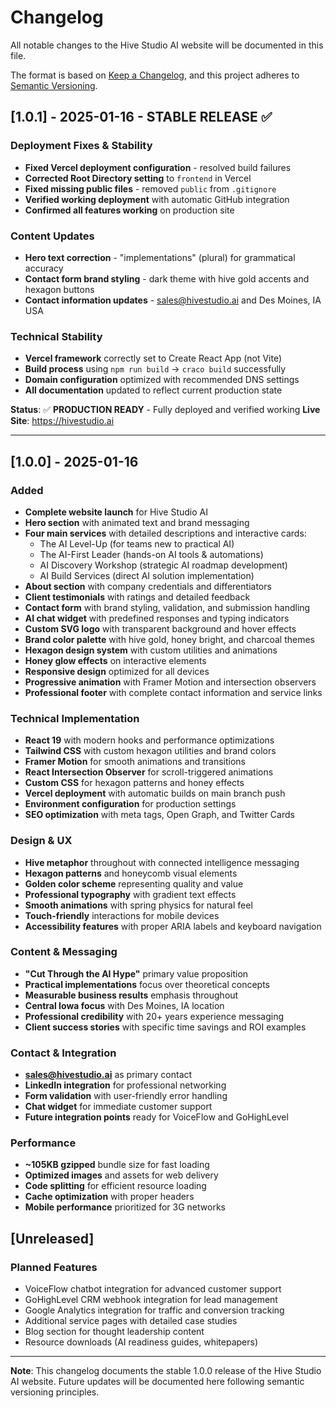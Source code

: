 # Changelog

All notable changes to the Hive Studio AI website will be documented in this file.

The format is based on [Keep a Changelog](https://keepachangelog.com/en/1.0.0/),
and this project adheres to [Semantic Versioning](https://semver.org/spec/v2.0.0.html).

## [1.0.1] - 2025-01-16 - **STABLE RELEASE** ✅

### Deployment Fixes & Stability
- **Fixed Vercel deployment configuration** - resolved build failures
- **Corrected Root Directory setting** to `frontend` in Vercel
- **Fixed missing public files** - removed `public` from `.gitignore`
- **Verified working deployment** with automatic GitHub integration
- **Confirmed all features working** on production site

### Content Updates  
- **Hero text correction** - "implementations" (plural) for grammatical accuracy
- **Contact form brand styling** - dark theme with hive gold accents and hexagon buttons
- **Contact information updates** - sales@hivestudio.ai and Des Moines, IA USA

### Technical Stability
- **Vercel framework** correctly set to Create React App (not Vite)
- **Build process** using `npm run build` → `craco build` successfully
- **Domain configuration** optimized with recommended DNS settings
- **All documentation** updated to reflect current production state

**Status**: ✅ **PRODUCTION READY** - Fully deployed and verified working
**Live Site**: https://hivestudio.ai

---

## [1.0.0] - 2025-01-16

### Added
- **Complete website launch** for Hive Studio AI
- **Hero section** with animated text and brand messaging
- **Four main services** with detailed descriptions and interactive cards:
  - The AI Level-Up (for teams new to practical AI)
  - The AI-First Leader (hands-on AI tools & automations)
  - AI Discovery Workshop (strategic AI roadmap development)  
  - AI Build Services (direct AI solution implementation)
- **About section** with company credentials and differentiators
- **Client testimonials** with ratings and detailed feedback
- **Contact form** with brand styling, validation, and submission handling
- **AI chat widget** with predefined responses and typing indicators
- **Custom SVG logo** with transparent background and hover effects
- **Brand color palette** with hive gold, honey bright, and charcoal themes
- **Hexagon design system** with custom utilities and animations
- **Honey glow effects** on interactive elements
- **Responsive design** optimized for all devices
- **Progressive animation** with Framer Motion and intersection observers
- **Professional footer** with complete contact information and service links

### Technical Implementation
- **React 19** with modern hooks and performance optimizations
- **Tailwind CSS** with custom hexagon utilities and brand colors
- **Framer Motion** for smooth animations and transitions
- **React Intersection Observer** for scroll-triggered animations
- **Custom CSS** for hexagon patterns and honey effects
- **Vercel deployment** with automatic builds on main branch push
- **Environment configuration** for production settings
- **SEO optimization** with meta tags, Open Graph, and Twitter Cards

### Design & UX
- **Hive metaphor** throughout with connected intelligence messaging
- **Hexagon patterns** and honeycomb visual elements
- **Golden color scheme** representing quality and value
- **Professional typography** with gradient text effects
- **Smooth animations** with spring physics for natural feel
- **Touch-friendly** interactions for mobile devices
- **Accessibility features** with proper ARIA labels and keyboard navigation

### Content & Messaging
- **"Cut Through the AI Hype"** primary value proposition
- **Practical implementations** focus over theoretical concepts
- **Measurable business results** emphasis throughout
- **Central Iowa focus** with Des Moines, IA location
- **Professional credibility** with 20+ years experience messaging
- **Client success stories** with specific time savings and ROI examples

### Contact & Integration
- **sales@hivestudio.ai** as primary contact
- **LinkedIn integration** for professional networking
- **Form validation** with user-friendly error handling
- **Chat widget** for immediate customer support
- **Future integration points** ready for VoiceFlow and GoHighLevel

### Performance
- **~105KB gzipped** bundle size for fast loading
- **Optimized images** and assets for web delivery
- **Code splitting** for efficient resource loading
- **Cache optimization** with proper headers
- **Mobile performance** prioritized for 3G networks

## [Unreleased]

### Planned Features
- VoiceFlow chatbot integration for advanced customer support
- GoHighLevel CRM webhook integration for lead management
- Google Analytics integration for traffic and conversion tracking
- Additional service pages with detailed case studies
- Blog section for thought leadership content
- Resource downloads (AI readiness guides, whitepapers)

---

**Note**: This changelog documents the stable 1.0.0 release of the Hive Studio AI website. Future updates will be documented here following semantic versioning principles.